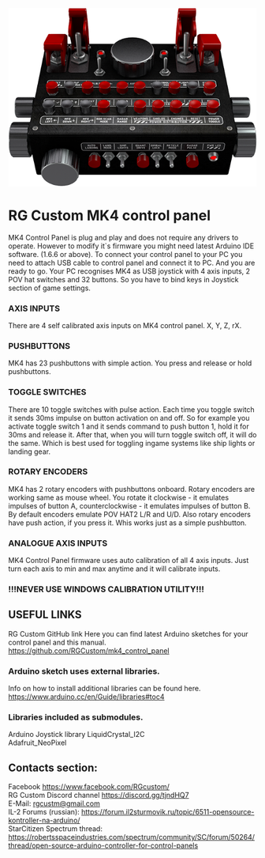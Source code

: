 ![MK4 Control panel](mk4.png)
# RG Custom MK4 control panel

MK4 Control Panel is plug and play and does not require any drivers to operate. However to modify it`s firmware you might need latest Arduino IDE software. (1.6.6 or above). To connect your control panel to your PC you need to attach USB cable to control panel and connect it to PC. And you are ready to go. Your PC recognises MK4 as USB joystick with 4 axis inputs, 2 POV hat switches and 32 buttons. So you have to bind keys in Joystick section of game settings.
### AXIS INPUTS
There are 4 self calibrated axis inputs on MK4 control panel. X, Y, Z, rX. 
### PUSHBUTTONS
MK4 has 23 pushbuttons with simple action. You press and release or hold pushbuttons.
### TOGGLE SWITCHES
There are 10 toggle switches with pulse action. Each time you toggle switch it sends 30ms impulse on button activation on and off. So for example you activate toggle switch 1 and it sends command to push button 1, hold it for 30ms and release it. After that, when you will turn toggle switch off, it will do the same. Which is best used for toggling ingame systems like ship lights or landing gear.
### ROTARY ENCODERS
MK4 has 2 rotary encoders with pushbuttons onboard. Rotary encoders are working same as mouse wheel. You rotate it clockwise - it emulates impulses of button A, counterclockwise - it emulates impulses of button B. By default encoders emulate POV HAT2 L/R and U/D. Also rotary encoders have push action, if you press it. Whis works just as a simple pushbutton. 

### ANALOGUE AXIS INPUTS
MK4 Control Panel firmware uses auto calibration of all 4 axis inputs. Just turn each axis to min and max anytime and it will calibrate inputs. 
### !!!NEVER USE WINDOWS CALIBRATION UTILITY!!!

## USEFUL LINKS
RG Custom GitHub link Here you can find latest Arduino sketches for your control panel and this manual. https://github.com/RGCustom/mk4_control_panel

### Arduino sketch uses external libraries.
Info on how to install additional libraries can be found here. https://www.arduino.cc/en/Guide/libraries#toc4 

### Libraries included as submodules.
Arduino Joystick library 
LiquidCrystal_I2C  
Adafruit_NeoPixel  

## Contacts section:
Facebook https://www.facebook.com/RGcustom/  
RG Custom Discord channel https://discord.gg/tjndHQ7  
E-Mail: rgcustm@gmail.com  
IL-2 Forums (russian): https://forum.il2sturmovik.ru/topic/6511-opensource-kontroller-na-arduino/  
StarCitizen Spectrum thread: https://robertsspaceindustries.com/spectrum/community/SC/forum/50264/thread/open-source-arduino-controller-for-control-panels  

